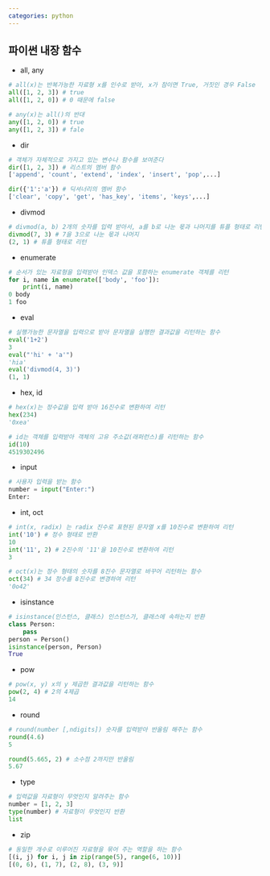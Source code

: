 ```yaml
---
categories: python
---
```




## 파이썬 내장 함수

* all, any

```python
# all(x)는 반복가능한 자료형 x를 인수로 받아, x가 참이면 True, 거짓인 경우 False
all([1, 2, 3]) # true
all([1, 2, 0]) # 0 때문에 false

# any(x)는 all()의 반대
any([1, 2, 0]) # true
any([1, 2, 3]) # fale
```

* dir

```python
# 객체가 자체적으로 가지고 있는 변수나 함수를 보여준다
dir([1, 2, 3]) # 리스트의 멤버 함수
['append', 'count', 'extend', 'index', 'insert', 'pop',...]

dir({'1':'a'}) # 딕셔너리의 멤버 함수
['clear', 'copy', 'get', 'has_key', 'items', 'keys',...]
```

* divmod

```python
# divmod(a, b) 2개의 숫자를 입력 받아서, a를 b로 나눈 몫과 나머지를 튜플 형태로 리턴
divmod(7, 3) # 7을 3으로 나눈 몫과 나머지
(2, 1) # 튜플 형태로 리턴
```

* enumerate

```python
# 순서가 있는 자료형을 입력받아 인덱스 값을 포함하는 enumerate 객체를 리턴
for i, name in enumerate(['body', 'foo']):
    print(i, name)
0 body
1 foo
```

* eval

```python
# 실행가능한 문자열을 입력으로 받아 문자열을 실행한 결과값을 리턴하는 함수
eval('1+2')
3
eval("'hi' + 'a'")
'hia'
eval('divmod(4, 3)')
(1, 1)
```

* hex, id

```python
# hex(x)는 정수값을 입력 받아 16진수로 변환하여 리턴
hex(234)
'0xea'

# id는 객체를 입력받아 객체의 고유 주소값(래퍼런스)를 리턴하는 함수
id(10)
4519302496
```

* input

```python
# 사용자 입력을 받는 함수
number = input("Enter:")
Enter:
```

* int, oct

```python
# int(x, radix) 는 radix 진수로 표현된 문자열 x를 10진수로 변환하여 리턴
int('10') # 정수 형태로 반환
10
int('11', 2) # 2진수의 '11'을 10진수로 변환하여 리턴
3

# oct(x)는 정수 형태의 숫자를 8진수 문자열로 바꾸어 리턴하는 함수
oct(34) # 34 정수를 8진수로 변경하여 리턴
'0o42'
```

* isinstance

```python
# isinstance(인스턴스, 클래스) 인스턴스가, 클래스에 속하는지 반환
class Person:
    pass
person = Person()
isinstance(person, Person)
True
```

* pow

```python
# pow(x, y) x의 y 제곱한 결과값을 리턴하는 함수
pow(2, 4) # 2의 4제곱
14
```

* round

```python
# round(number [,ndigits]) 숫자를 입력받아 반올림 해주는 함수
round(4.6)
5

round(5.665, 2) # 소수점 2까지만 반올림
5.67
```

* type

```python
# 입력값을 자료형이 무엇인지 알려주는 함수
number = [1, 2, 3]
type(number) # 자료형이 무엇인지 반환
list
```

* zip

```python
# 동일한 개수로 이루어진 자료형을 묶어 주는 역할을 하는 함수
[(i, j) for i, j in zip(range(5), range(6, 10))]
[(0, 6), (1, 7), (2, 8), (3, 9)]
```